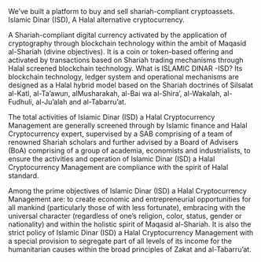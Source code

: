 We’ve built a platform to buy and sell shariah-compliant cryptoassets.
Islamic Dinar (ISD), A Halal alternative cryptocurrency.

A Shariah-compliant digital currency activated by the application of cryptography through blockchain technology within the ambit of Maqasid al-Shariah (divine objectives). It is a coin or token-based offering and activated by transactions based on Shariah trading mechanisms through Halal screened blockchain technology.
What is ISLAMIC DINAR -ISD?
Its blockchain technology, ledger system and operational mechanisms are designed as a Halal hybrid model based on the Shariah doctrines of Silsalat al-Katl, al-Ta’awun, alMusharakah, al-Bai wa al-Shira’, al-Wakalah, al-Fudhuli, al-Ju’alah and al-Tabarru’at.

The total activities of Islamic Dinar (ISD) a Halal Cryptocurrency Management are generally screened through by Islamic finance and Halal Cryptocurrency expert, supervised by a SAB comprising of a team of renowned Shariah scholars and further advised by a Board of Advisers (BoA) comprising of a group of academia, economists and industrialists, to ensure the activities and operation of Islamic Dinar (ISD) a Halal Cryptocurrency Management are compliance with the spirit of Halal standard.

Among the prime objectives of Islamic Dinar (ISD) a Halal Cryptocurrency Management are: to create economic and entrepreneurial opportunities for all mankind (particularly those of with less fortunate), embracing with the universal character (regardless of one’s religion, color, status, gender or nationality) and within the holistic spirit of Maqasid al-Shariah.
It is also the strict policy of Islamic Dinar (ISD) a Halal Cryptocurrency Management with a special provision to segregate part of all levels of its income for the humanitarian causes within the broad principles of Zakat and al-Tabarru’at.
